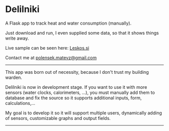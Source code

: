 Delilniki
===
A Flask app to track heat and water consumption (manually).

Just download and run, I even supplied some data, so that it shows things write away.

Live sample can be seen here: [Leskos.si](http://leskos.si/)

Contact me at [polensek.matevz@gmail.com](mailto:polensek.matevz@gmail.com)

___

This app was born out of necessity, because I don't trust my building warden. 

Delilniki is now in development stage. If you want to use it with more sensors 
(water clocks, calorimeters, ...), you must manually add them to database and fix the source so it supports additional 
inputs, form, calculations,...
 
My goal is to develop it so it will support multiple users, dynamically adding of sensors, customizable graphs and output fields.


___